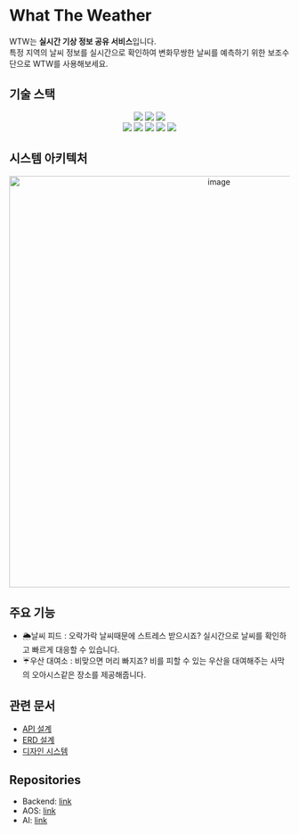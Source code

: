 # What The Weather

WTW는 **실시간 기상 정보 공유 서비스**입니다.  
특정 지역의 날씨 정보를 실시간으로 확인하여 변화무쌍한 날씨를 예측하기 위한 보조수단으로 WTW를 사용해보세요.

## 기술 스택

<div align=center>
  <div align=center>
    <img src="https://img.shields.io/badge/Android Studio-3DDC84?style=for-the-badge&logo=Android Studio&logoColor=white"/>
    <img src="https://img.shields.io/badge/Spring Boot-6DB33F?style=for-the-badge&logo=Spring Boot&logoColor=white"/>
    <img src="https://img.shields.io/badge/FastAPI-009688?style=for-the-badge&logo=FastAPI&logoColor=white"/>
  </div>

  <div  align=center>
    <img src="https://img.shields.io/badge/Amazon EC2-FF9900?style=for-the-badge&logo=Amazon EC2&logoColor=white"/>
    <img src="https://img.shields.io/badge/Amazon S3-569A31?style=for-the-badge&logo=Amazon S3&logoColor=white"/>
    <img src="https://img.shields.io/badge/MySQL-4479A1?style=for-the-badge&logo=MySQL&logoColor=white"/>
    <img src="https://img.shields.io/badge/Docker-2496ED?style=for-the-badge&logo=Docker&logoColor=white"/>
    <img src="https://img.shields.io/badge/GitHub Actions-2088FF?style=for-the-badge&logo=GitHub Actions&logoColor=white"/>
  </div>
</div>

## 시스템 아키텍처
<div align=center>
  <img width="738" alt="image" src="https://github.com/user-attachments/assets/b1679ba8-a3b8-4eb2-9585-deaa1dcf94d5">
</div>


## 주요 기능
- 🌦날씨 피드 : 오락가락 날씨때문에 스트레스 받으시죠? 실시간으로 날씨를 확인하고 빠르게 대응할 수 있습니다.
- ☔️우산 대여소 : 비맞으면 머리 빠지죠? 비를 피할 수 있는 우산을 대여해주는 사막의 오아시스같은 장소를 제공해줍니다. 

## 관련 문서
- [API 설계](http://43.202.46.159:8000/docs#/Classification/create_asset_wtw_ai_image_classification_post)
- [ERD 설계](https://www.erdcloud.com/d/HHSE43swnMzWu7sXy)
- [디자인 시스템](https://jeongyuneo.notion.site/UI-UX-e2fe209238c44bb58ebb091ccc840110?pvs=4)

## Repositories
- Backend: [link](https://github.com/what-the-weather2024/BE)
- AOS: [link](https://github.com/what-the-weather2024/Android)
- AI: [link](https://github.com/what-the-weather2024/AI)
